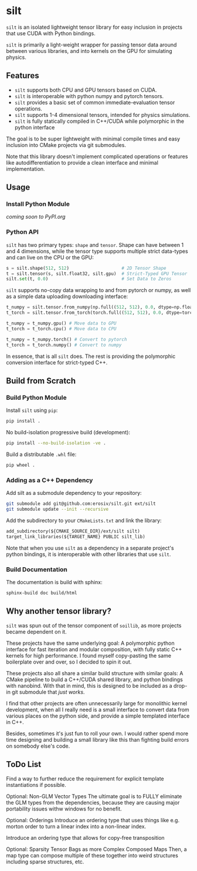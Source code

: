# silt

`silt` is an isolated lightweight tensor library for easy inclusion in projects that use CUDA with Python bindings.

`silt` is primarily a light-weight wrapper for passing tensor data around between various libraries, and into kernels on the GPU for simulating physics.

## Features

- `silt` supports both CPU and GPU tensors based on CUDA.
- `silt` is interoperable with python numpy and pytorch tensors.
- `silt` provides a basic set of common immediate-evaluation tensor operations.
- `silt` supports 1-4 dimensional tensors, intended for physics simulations.
- `silt` is fully statically compiled in C++/CUDA while polymorphic in the python interface

The goal is to be super lightweight with minimal compile times and easy inclusion into CMake projects via git submodules.

Note that this library doesn't implement complicated operations or features like autodifferentiation to provide a clean interface and minimal implementation.

## Usage

### Install Python Module

*coming soon to PyPI.org*

### Python API

`silt` has two primary types: `shape` and `tensor`. Shape can have between 1 and 4 dimensions, while the tensor type supports multiple strict data-types and can live on the CPU or the GPU:

```python
s = silt.shape(512, 512)                    # 2D Tensor Shape
t = silt.tensor(s, silt.float32, silt.gpu)  # Strict-Typed GPU Tensor
silt.set(t, 0.0)                            # Set Data to Zeros
```

`silt` supports no-copy data wrapping to and from pytorch or numpy, as well as a simple data uploading downloading interface:

```python
t_numpy = silt.tensor.from_numpy(np.full((512, 512), 0.0, dtype=np.float32))                          # CPU Tensor
t_torch = silt.tensor.from_torch(torch.full((512, 512), 0.0, dtype=torch.flota32, device=torch.cuda)) # GPU Tensor

t_numpy = t_numpy.gpu() # Move data to GPU
t_torch = t_torch.cpu() # Move data to CPU

t_numpy = t_numpy.torch() # Convert to pytorch
t_torch = t_torch.numpy() # Convert to numpy
```

In essence, that is all `silt` does. The rest is providing the polymorphic conversion interface for strict-typed C++.

## Build from Scratch

### Build Python Module

Install `silt` using `pip`:

```bash
pip install .
```

No build-isolation progressive build (development):

```bash
pip install --no-build-isolation -ve .
```

Build a distributable `.whl` file:

```bash
pip wheel .
```

### Adding as a C++ Dependency

Add silt as a submodule dependency to your repository:

```bash
git submodule add git@github.com:erosiv/silt.git ext/silt
git submodule update --init --recursive
```

Add the subdirectory to your `CMakeLists.txt` and link the library:

```CMakeLists.txt
add_subdirectory(${CMAKE_SOURCE_DIR}/ext/silt silt)
target_link_libraries(${TARGET_NAME} PUBLIC silt_lib)
```

Note that when you use `silt` as a dependency in a separate project's python bindings, it is interoperable with other libraries that use `silt`.

### Build Documentation

The documentation is build with sphinx:

```bash
sphinx-build doc build/html
```

## Why another tensor library?

`silt` was spun out of the tensor component of `soillib`, as more projects became dependent on it.

These projects have the same underlying goal: A polymorphic python interface for fast iteration and modular composition, with fully static C++ kernels for high performance. I found myself copy-pasting the same boilerplate over and over, so I decided to spin it out.

These projects also all share a similar build structure with similar goals: A CMake pipeline to build a C++/CUDA shared library, and python bindings with nanobind. With that in mind, this is designed to be included as a drop-in git submodule that *just works*.

I find that other projects are often unnecessarily large for monolithic kernel development, when all I really need is a small interface to convert data from various places on the python side, and provide a simple templated interface in C++.

Besides, sometimes it's just fun to roll your own. I would rather spend more time designing and building a small library like this than fighting build errors on somebody else's code.

## ToDo List

Find a way to further reduce the requirement for explicit template instantiations if possible.

Optional: Non-GLM Vector Types
  The ultimate goal is to FULLY eliminate the GLM types from the dependencies,
  because they are causing major portability issues withw windows for no benefit.

Optional: Orderings
  Introduce an ordering type that uses things like e.g. morton 
  order to turn a linear index into a non-linear index.

  Introduce an ordering type that allows for copy-free transposition

Optional: Sparsity
  Tensor Bags as more Complex Composed Maps
  Then, a map type can compose multiple of these together into weird structures including
  sparse structures, etc.